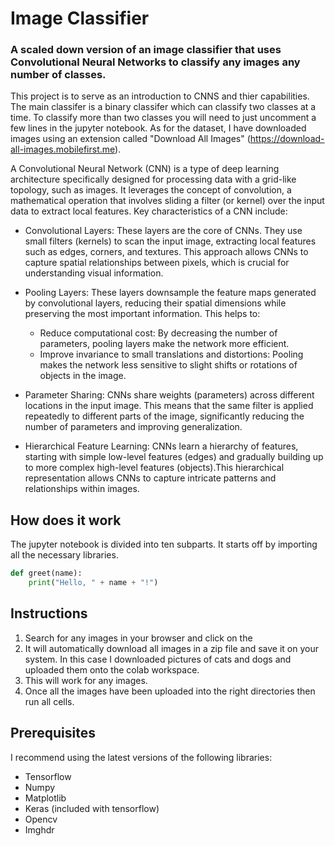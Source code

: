 # Image Classifier
### A scaled down version of an image classifier that uses Convolutional Neural Networks to classify any images any number of classes. 

This project is to serve as an introduction to CNNS and thier capabilities. The main classifer is a binary classifer which can classify two classes at a time. To classify more than two classes you will need to just uncomment a few lines in the jupyter notebook. As for the dataset, I have downloaded images using an extension called "Download All Images" (https://download-all-images.mobilefirst.me).

A Convolutional Neural Network (CNN) is a type of deep learning architecture specifically designed for processing data with a grid-like topology, such as images. It leverages the concept of convolution, a mathematical operation that involves sliding a filter (or kernel) over the input data to extract local features. Key characteristics of a CNN include:
 * Convolutional Layers: These layers are the core of CNNs. They use small filters (kernels) to scan the input image, extracting local features such as edges, corners, and textures. This approach allows CNNs to capture spatial relationships between pixels, which is crucial for understanding visual information.   

* Pooling Layers: These layers downsample the feature maps generated by convolutional layers, reducing their spatial dimensions while preserving the most important information. This helps to:   
  - Reduce computational cost: By decreasing the number of parameters, pooling layers make the network more efficient.   
  - Improve invariance to small translations and distortions: Pooling makes the network less sensitive to slight shifts or rotations of objects in the image.   

* Parameter Sharing: CNNs share weights (parameters) across different locations in the input image. This means that the same filter is applied repeatedly to different parts of the image, significantly reducing the number of parameters and improving generalization.   

* Hierarchical Feature Learning: CNNs learn a hierarchy of features, starting with simple low-level features (edges) and gradually building up to more complex high-level features (objects).This hierarchical representation allows CNNs to capture intricate patterns and relationships within images.   


## How does it work 

The jupyter notebook is divided into ten subparts. It starts off by importing all the necessary libraries.
```python
def greet(name):
    print("Hello, " + name + "!")
```
## Instructions 
1. Search for any images in your browser and click on the
2. It will automatically download all images in a zip file and save it on your system. In this case I downloaded pictures of cats and dogs and uploaded them onto the colab workspace.
3. This will work for any images.
4. Once all the images have been uploaded into the right directories then run all cells.
   
## Prerequisites
I recommend using the latest versions of the following libraries:
* Tensorflow
* Numpy
* Matplotlib
* Keras (included with tensorflow)
* Opencv
* Imghdr
